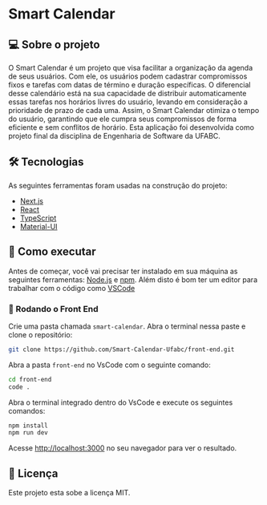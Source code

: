 # Smart Calendar

## 💻 Sobre o projeto

O Smart Calendar é um projeto que visa facilitar a organização da agenda de seus usuários. Com ele, os usuários podem cadastrar compromissos fixos e tarefas com datas de término e duração específicas. O diferencial desse calendário está na sua capacidade de distribuir automaticamente essas tarefas nos horários livres do usuário, levando em consideração a prioridade de prazo de cada uma. Assim, o Smart Calendar otimiza o tempo do usuário, garantindo que ele cumpra seus compromissos de forma eficiente e sem conflitos de horário. Esta aplicação foi desenvolvida como projeto final da disciplina de Engenharia de Software da UFABC.

## 🛠 Tecnologias

As seguintes ferramentas foram usadas na construção do projeto:

- [Next.js](https://nextjs.org/)
- [React](https://pt-br.reactjs.org/)
- [TypeScript](https://www.typescriptlang.org/)
- [Material-UI](https://material-ui.com/pt/)

## 🚀 Como executar

Antes de começar, você vai precisar ter instalado em sua máquina as seguintes ferramentas: [Node.js](https://nodejs.org/en/) e [npm](https://www.npmjs.com/). Além disto é bom ter um editor para trabalhar com o código como [VSCode](https://code.visualstudio.com/)

### 🎲 Rodando o Front End

Crie uma pasta chamada `smart-calendar`. Abra o terminal nessa paste e clone o repositório:

```bash
git clone https://github.com/Smart-Calendar-Ufabc/front-end.git
```

Abra a pasta `front-end` no VsCode com o seguinte comando:

```bash
cd front-end
code .
```

Abra o terminal integrado dentro do VsCode e execute os seguintes comandos:

```bash
npm install
npm run dev
```

Acesse [http://localhost:3000](http://localhost:3000) no seu navegador para ver o resultado.

## 📝 Licença

Este projeto esta sobe a licença MIT.
